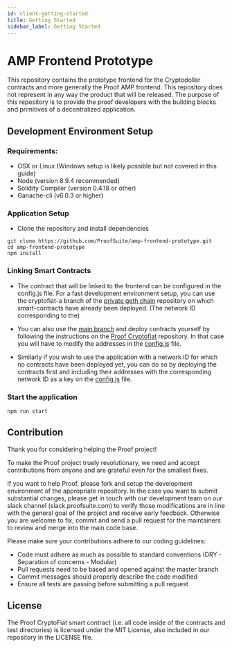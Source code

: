 ```yaml
---
id: client-getting-started
title: Getting Started
sidebar_label: Getting Started
---
```


# AMP Frontend Prototype

This repository contains the prototype frontend for the Cryptodollar contracts and more generally the Proof AMP frontend. This repository does not represent in any way the product that will be released. The purpose of this repository is to provide the proof developers with the building blocks and primitives of a decentralized application.

## Development Environment Setup

### Requirements:
- OSX or Linux (Windows setup is likely possible but not covered in this guide)
- Node (version 8.9.4 recommended)
- Solidity Compiler (version 0.4.18 or other)
- Ganache-cli (v6.0.3 or higher)


### Application Setup

- Clone the repository and install dependencies

```
git clone https://github.com/ProofSuite/amp-frontend-prototype.git
cd amp-frontend-prototype
npm install
```


### Linking Smart Contracts

* The contract that will be linked to the frontend can be configured in the config.js file. For a fast development environment setup, you can use the cryptofiat-a branch of the [private geth chain](https://github.com/ProofSuite/private-geth-chain/tree/cryptofiat-a) repository on which smart-contracts have already been deployed.
(The network ID corresponding to the)

* You can also use the [main branch](https://github.com/ProofSuite/private-geth-chain) and deploy contracts yourself by following the instructions on the [Proof Cryptofiat](https://github.com/ProofSuite/ProofCryptoFiat) repository. In that case you will have to modify the addresses in the [config.js](https://github.com/ProofSuite/amp-frontend-prototype/blob/master/config.js) file.

* Similarly if you wish to use the application with a network ID for which no contracts have been deployed yet, you can do so by deploying the contracts first and including their addresses with the corresponding network ID as a key on the [config.js](https://github.com/ProofSuite/amp-frontend-prototype/blob/master/config.js) file.


### Start the application

```
npm run start
```


## Contribution

Thank you for considering helping the Proof project!

To make the Proof project truely revolutionary, we need and accept contributions from anyone and are grateful even for the smallest fixes.

If you want to help Proof, please fork and setup the development environment of the appropriate repository.
In the case you want to submit substantial changes, please get in touch with our development team on our slack channel (slack.proofsuite.com) to
verify those modifications are in line with the general goal of the project and receive early feedback. Otherwise you are welcome to fix, commit and
send a pull request for the maintainers to review and merge into the main code base.

Please make sure your contributions adhere to our coding guidelines:

- Code must adhere as much as possible to standard conventions (DRY - Separation of concerns - Modular)
- Pull requests need to be based and opened against the master branch
- Commit messages should properly describe the code modified
- Ensure all tests are passing before submitting a pull request

## License

The Proof CryptoFiat smart contract (i.e. all code inside of the contracts and test directories) is licensed under the MIT License, also included in our repository in the
LICENSE file.